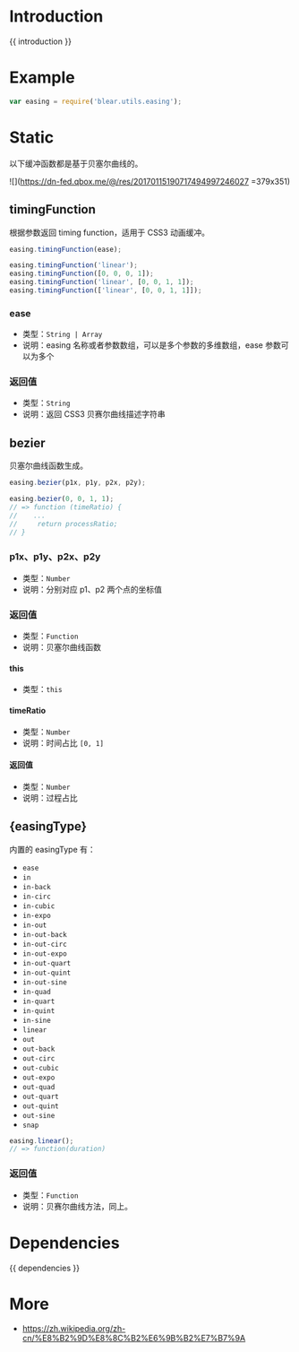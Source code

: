 # Introduction
{{ introduction }}





# Example
```js
var easing = require('blear.utils.easing');
```







# Static
以下缓冲函数都是基于贝塞尔曲线的。

![](https://dn-fed.qbox.me/@/res/20170115190717494997246027 =379x351)



## timingFunction
根据参数返回 timing function，适用于 CSS3 动画缓冲。
```js
easing.timingFunction(ease);

easing.timingFunction('linear');
easing.timingFunction([0, 0, 0, 1]);
easing.timingFunction('linear', [0, 0, 1, 1]);
easing.timingFunction(['linear', [0, 0, 1, 1]]);
```

### ease
- 类型：`String | Array`
- 说明：easing 名称或者参数数组，可以是多个参数的多维数组，ease 参数可以为多个

### 返回值
- 类型：`String`
- 说明：返回 CSS3 贝赛尔曲线描述字符串



## bezier
贝塞尔曲线函数生成。

```js
easing.bezier(p1x, p1y, p2x, p2y);

easing.bezier(0, 0, 1, 1);
// => function (timeRatio) {
//    ...
//     return processRatio;
// }
```

### p1x、p1y、p2x、p2y
- 类型：`Number`
- 说明：分别对应 p1、p2 两个点的坐标值

### 返回值
- 类型：`Function`
- 说明：贝塞尔曲线函数

#### this
- 类型：`this`

#### timeRatio
- 类型：`Number`
- 说明：时间占比 `[0, 1]`

#### 返回值
- 类型：`Number`
- 说明：过程占比



## {easingType}
内置的 easingType 有：

- `ease`
- `in`
- `in-back`
- `in-circ`
- `in-cubic`
- `in-expo`
- `in-out`
- `in-out-back`
- `in-out-circ`
- `in-out-expo`
- `in-out-quart`
- `in-out-quint`
- `in-out-sine`
- `in-quad`
- `in-quart`
- `in-quint`
- `in-sine`
- `linear`
- `out`
- `out-back`
- `out-circ`
- `out-cubic`
- `out-expo`
- `out-quad`
- `out-quart`
- `out-quint`
- `out-sine`
- `snap`

```js
easing.linear();
// => function(duration)
```

### 返回值
- 类型：`Function`
- 说明：贝赛尔曲线方法，同上。




# Dependencies
{{ dependencies }}





# More
- <https://zh.wikipedia.org/zh-cn/%E8%B2%9D%E8%8C%B2%E6%9B%B2%E7%B7%9A>


